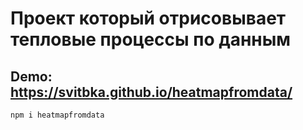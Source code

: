# Проект который отрисовывает тепловые процессы по данным
## Demo: https://svitbka.github.io/heatmapfromdata/
```
npm i heatmapfromdata
```

